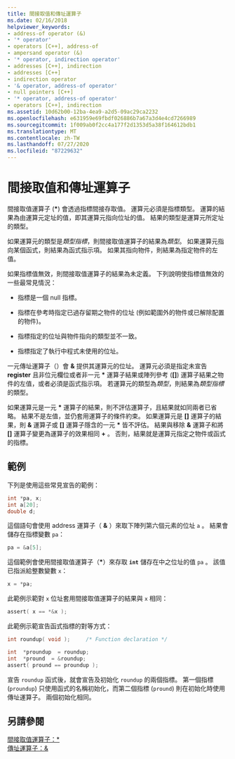 ```yaml
---
title: 間接取值和傳址運算子
ms.date: 02/16/2018
helpviewer_keywords:
- address-of operator (&)
- '* operator'
- operators [C++], address-of
- ampersand operator (&)
- '* operator, indirection operator'
- addresses [C++], indirection
- addresses [C++]
- indirection operator
- '& operator, address-of operator'
- null pointers [C++]
- '* operator, address-of operator'
- operators [C++], indirection
ms.assetid: 10d62b00-12ba-4ea9-a2d5-09ac29ca2232
ms.openlocfilehash: e631959e69fbdf026886b7a67a3d4e4cd7266989
ms.sourcegitcommit: 1f009ab0f2cc4a177f2d1353d5a38f164612bdb1
ms.translationtype: MT
ms.contentlocale: zh-TW
ms.lasthandoff: 07/27/2020
ms.locfileid: "87229632"
---
```

# <a name="indirection-and-address-of-operators"></a>間接取值和傳址運算子

間接取值運算子 (__&#42;__) 會透過指標間接存取值。 運算元必須是指標類型。 運算的結果為由運算元定址的值，即其運算元指向位址的值。 結果的類型是運算元所定址的類型。

如果運算元的類型是*類型指標*，則間接取值運算子的結果為*類型*。 如果運算元指向某個函式，則結果為函式指示項。 如果其指向物件，則結果為指定物件的左值。

如果指標值無效，則間接取值運算子的結果為未定義。 下列說明使指標值無效的一些最常見情況：

- 指標是一個 null 指標。

- 指標在參考時指定已過存留期之物件的位址 (例如範圍外的物件或已解除配置的物件)。

- 指標指定的位址與物件指向的類型並不一致。

- 指標指定了執行中程式未使用的位址。

一元傳址運算子（）會 **&** 提供其運算元的位址。 運算元必須是指定未宣告 __register__ 且非位元欄位或者非一元 __&#42;__ 運算子結果或陣列參考 (__&#91;&#93;__) 運算子結果之物件的左值，或者必須是函式指示項。 若運算元的類型為*類型*，則結果為*類型指標*的類型。

如果運算元是一元 __&#42;__ 運算子的結果，則不評估運算子，且結果就如同兩者已省略。 結果不是左值，並仍套用運算子的條件約束。 如果運算元是 __&#91;&#93;__ 運算子的結果，則 __&__ 運算子或 __&#91;&#93;__ 運算子隱含的一元 __&#42;__ 皆不評估。 結果與移除 __&__ 運算子和將 __&#91;&#93;__ 運算子變更為運算子的效果相同 __+__ 。 否則，結果就是運算元指定之物件或函式的指標。

## <a name="examples"></a>範例

下列是使用這些常見宣告的範例：

```C
int *pa, x;
int a[20];
double d;
```

這個語句會使用 address 運算子（ **&** ）來取下陣列第六個元素的位址 `a` 。 結果會儲存在指標變數 `pa`：

```C
pa = &a[5];
```

這個範例會使用間接取值運算子（__&#42;__）來存取 **`int`** 儲存在中之位址的值 `pa` 。 該值已指派給整數變數 `x`：

```C
x = *pa;
```

此範例示範對 `x` 位址套用間接取值運算子的結果與 `x` 相同：

```C
assert( x == *&x );
```

此範例示範宣告函式指標的對等方式：

```C
int roundup( void );     /* Function declaration */

int  *proundup  = roundup;
int  *pround  = &roundup;
assert( pround == proundup );
```

宣告 `roundup` 函式後，就會宣告及初始化 `roundup` 的兩個指標。 第一個指標 (`proundup`) 只使用函式的名稱初始化，而第二個指標 (`pround`) 則在初始化時使用傳址運算子。 兩個初始化相同。

## <a name="see-also"></a>另請參閱

[間接取值運算子：&#42;](../cpp/indirection-operator-star.md)<br/>
[傳址運算子：&](../cpp/address-of-operator-amp.md)
